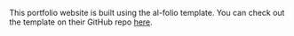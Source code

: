 This portfolio website is built using the al-folio template. You can check out the template on their GitHub repo [here](https://github.com/alshedivat/al-folio).


